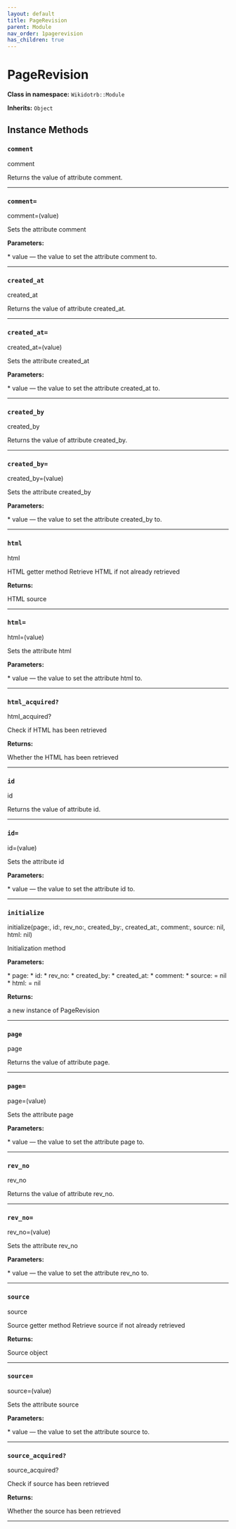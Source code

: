 ```yaml
---
layout: default
title: PageRevision
parent: Module
nav_order: 1pagerevision
has_children: true
---
```


# PageRevision

**Class in namespace:** `Wikidotrb::Module`

**Inherits:** `Object`

## Instance Methods

### `comment`

<div class="method-signature">comment</div>

Returns the value of attribute comment.

---

### `comment=`

<div class="method-signature">comment=(value)</div>

Sets the attribute comment

**Parameters:**

<div class="method-parameters">
* <span class="parameter-name">value</span> — the value to set the attribute comment to.
</div>

---

### `created_at`

<div class="method-signature">created_at</div>

Returns the value of attribute created_at.

---

### `created_at=`

<div class="method-signature">created_at=(value)</div>

Sets the attribute created_at

**Parameters:**

<div class="method-parameters">
* <span class="parameter-name">value</span> — the value to set the attribute created_at to.
</div>

---

### `created_by`

<div class="method-signature">created_by</div>

Returns the value of attribute created_by.

---

### `created_by=`

<div class="method-signature">created_by=(value)</div>

Sets the attribute created_by

**Parameters:**

<div class="method-parameters">
* <span class="parameter-name">value</span> — the value to set the attribute created_by to.
</div>

---

### `html`

<div class="method-signature">html</div>

HTML getter method
Retrieve HTML if not already retrieved

**Returns:**

HTML source

---

### `html=`

<div class="method-signature">html=(value)</div>

Sets the attribute html

**Parameters:**

<div class="method-parameters">
* <span class="parameter-name">value</span> — the value to set the attribute html to.
</div>

---

### `html_acquired?`

<div class="method-signature">html_acquired?</div>

Check if HTML has been retrieved

**Returns:**

Whether the HTML has been retrieved

---

### `id`

<div class="method-signature">id</div>

Returns the value of attribute id.

---

### `id=`

<div class="method-signature">id=(value)</div>

Sets the attribute id

**Parameters:**

<div class="method-parameters">
* <span class="parameter-name">value</span> — the value to set the attribute id to.
</div>

---

### `initialize`

<div class="method-signature">initialize(page:, id:, rev_no:, created_by:, created_at:, comment:, source: nil, html: nil)</div>

Initialization method

**Parameters:**

<div class="method-parameters">
* <span class="parameter-name">page:</span>
* <span class="parameter-name">id:</span>
* <span class="parameter-name">rev_no:</span>
* <span class="parameter-name">created_by:</span>
* <span class="parameter-name">created_at:</span>
* <span class="parameter-name">comment:</span>
* <span class="parameter-name">source:</span> = nil
* <span class="parameter-name">html:</span> = nil
</div>

**Returns:**

a new instance of PageRevision

---

### `page`

<div class="method-signature">page</div>

Returns the value of attribute page.

---

### `page=`

<div class="method-signature">page=(value)</div>

Sets the attribute page

**Parameters:**

<div class="method-parameters">
* <span class="parameter-name">value</span> — the value to set the attribute page to.
</div>

---

### `rev_no`

<div class="method-signature">rev_no</div>

Returns the value of attribute rev_no.

---

### `rev_no=`

<div class="method-signature">rev_no=(value)</div>

Sets the attribute rev_no

**Parameters:**

<div class="method-parameters">
* <span class="parameter-name">value</span> — the value to set the attribute rev_no to.
</div>

---

### `source`

<div class="method-signature">source</div>

Source getter method
Retrieve source if not already retrieved

**Returns:**

Source object

---

### `source=`

<div class="method-signature">source=(value)</div>

Sets the attribute source

**Parameters:**

<div class="method-parameters">
* <span class="parameter-name">value</span> — the value to set the attribute source to.
</div>

---

### `source_acquired?`

<div class="method-signature">source_acquired?</div>

Check if source has been retrieved

**Returns:**

Whether the source has been retrieved

---

